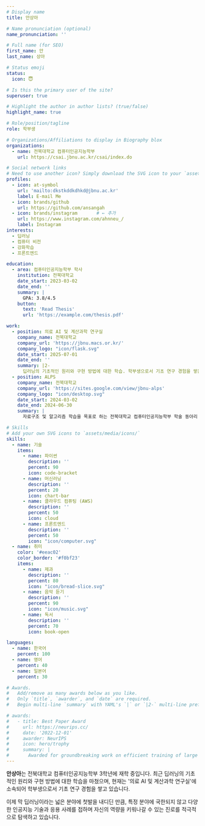 ```yaml
---
# Display name
title: 안상아

# Name pronunciation (optional)
name_pronunciation: ''

# Full name (for SEO)
first_name: 안
last_name: 상아 

# Status emoji
status:
  icon: 😇

# Is this the primary user of the site?
superuser: true

# Highlight the author in author lists? (true/false)
highlight_name: true

# Role/position/tagline
role: 학부생

# Organizations/Affiliations to display in Biography blox
organizations:
  - name: 전북대학교 컴퓨터인공지능학부
    url: https://csai.jbnu.ac.kr/csai/index.do

# Social network links
# Need to use another icon? Simply download the SVG icon to your `assets/media/icons/` folder.
profiles:
  - icon: at-symbol
    url: 'mailto:dkstkddkdhkd@jbnu.ac.kr'
    label: E-mail Me
  - icon: brands/github
    url: https://github.com/ansangah
  - icon: brands/instagram       # ← 추가
    url: https://www.instagram.com/ahnneu_/
    label: Instagram
interests:
  - 딥러닝
  - 컴퓨터 비전
  - 강화학습
  - 프론트엔드

education:
  - area: 컴퓨터인공지능학부 학사
    institution: 전북대학교
    date_start: 2023-03-02
    date_end: ''
    summary: |
      GPA: 3.8/4.5
    button:
      text: 'Read Thesis'
      url: 'https://example.com/thesis.pdf'

work:
  - position: 의료 AI 및 계산과학 연구실
    company_name: 전북대학교
    company_url: 'https://jbnu.macs.or.kr/'
    company_logo: "icon/flask.svg"
    date_start: 2025-07-01
    date_end: ''
    summary: |2-
      딥러닝의 기초적인 원리와 구현 방법에 대한 학습. 학부생으로서 기초 연구 경험을 쌓음.
  - position: ALPS
    company_name: 전북대학교
    company_url: 'https://sites.google.com/view/jbnu-alps'
    company_logo: "icon/desktop.svg"
    date_start: 2024-03-02
    date_end: 2024-06-30
    summary: |
      자료구조 및 알고리즘 학습을 목표로 하는 전북대학교 컴퓨터인공지능학부 학술 동아리

# Skills
# Add your own SVG icons to `assets/media/icons/`
skills:
  - name: 기술
    items:
      - name: 파이썬
        description: ''
        percent: 90
        icon: code-bracket
      - name: 머신러닝
        description: ''
        percent: 20
        icon: chart-bar
      - name: 클라우드 컴퓨팅 (AWS)
        description: ''
        percent: 50
        icon: cloud
      - name: 프론트엔드
        description: ''
        percent: 50
        icon: "icon/computer.svg"
  - name: 취미
    color: '#eeac02'
    color_border: '#f0bf23'
    items:
      - name: 제과
        description: ''
        percent: 80
        icon: "icon/bread-slice.svg"
      - name: 음악 듣기
        description: ''
        percent: 90
        icon: "icon/music.svg"
      - name: 독서
        description: ''
        percent: 70
        icon: book-open

languages:
  - name: 한국어
    percent: 100
  - name: 영어
    percent: 40
  - name: 일본어
    percent: 30

# Awards.
#   Add/remove as many awards below as you like.
#   Only `title`, `awarder`, and `date` are required.
#   Begin multi-line `summary` with YAML's `|` or `|2-` multi-line prefix and indent 2 spaces below.

# awards:
#   - title: Best Paper Award
#     url: https://neurips.cc/
#     date: '2022-12-01'
#     awarder: NeurIPS
#     icon: hero/trophy
#     summary: |
#       Awarded for groundbreaking work on efficient training of large models.
---
```


**안상아**는 전북대학교 컴퓨터인공지능학부 3학년에 재학 중입니다. 최근 딥러닝의 기초적인 원리와 구현 방법에 대한 학습을 마쳤으며, 현재는 '의료 AI 및 계산과학 연구실'에 소속되어 학부생으로서 기초 연구 경험을 쌓고 있습니다.

이제 막 딥러닝이라는 넓은 분야에 첫발을 내디딘 만큼, 특정 분야에 국한되지 않고 다양한 인공지능 기술과 응용 사례를 접하며 자신의 역량을 키워나갈 수 있는 진로를 적극적으로 탐색하고 있습니다.
